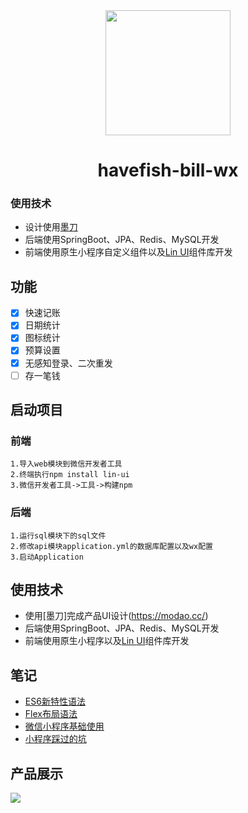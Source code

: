 <div align="center"><img width="200" height="200" src="https://tva1.sinaimg.cn/large/008eGmZEly1gminsjmmutj30by0bywes.jpg"/>
  <h1> havefish-bill-wx </h1>
</div>

### 使用技术

- 设计使用[墨刀](https://modao.cc/)
- 后端使用SpringBoot、JPA、Redis、MySQL开发
- 前端使用原生小程序自定义组件以及[Lin UI](https://doc.mini.talelin.com/)组件库开发

## 功能

- [x] 快速记账
- [x] 日期统计
- [x] 图标统计
- [x] 预算设置
- [x] 无感知登录、二次重发
- [ ] 存一笔钱

## 启动项目

### 前端

```
1.导入web模块到微信开发者工具
2.终端执行npm install lin-ui
3.微信开发者工具->工具->构建npm
```

### 后端

```
1.运行sql模块下的sql文件
2.修改api模块application.yml的数据库配置以及wx配置
3.启动Application
```

## 使用技术

- 使用[墨刀]完成产品UI设计(https://modao.cc/)
- 后端使用SpringBoot、JPA、Redis、MySQL开发
- 前端使用原生小程序以及[Lin UI](https://doc.mini.talelin.com/)组件库开发

## 笔记

- [ES6新特性语法](https://www.notion.so/ES6-6252b4b2481947e08dad04b2843a4749)
- [Flex布局语法](https://www.notion.so/Flex-172b26397f3a4e338b8745cffe2f979a)
- [微信小程序基础使用](https://www.notion.so/d2327a8ec499461ea7c8f6c671561909)
- [小程序踩过的坑](https://www.notion.so/f66515bdf9124094b3b8216494fe65af)

## 产品展示

![](https://tva1.sinaimg.cn/large/0081Kckwly1gm792f5juaj31hc0u0wfk.jpg)
